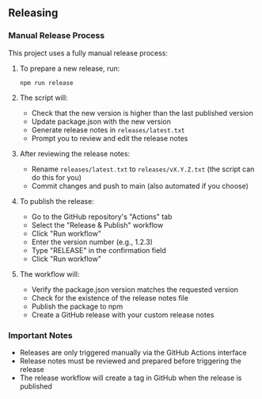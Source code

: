 ## Releasing

### Manual Release Process

This project uses a fully manual release process:

1. To prepare a new release, run:
   ```
   npm run release
   ```

2. The script will:
   - Check that the new version is higher than the last published version
   - Update package.json with the new version
   - Generate release notes in `releases/latest.txt`
   - Prompt you to review and edit the release notes

3. After reviewing the release notes:
   - Rename `releases/latest.txt` to `releases/vX.Y.Z.txt` (the script can do this for you)
   - Commit changes and push to main (also automated if you choose)

4. To publish the release:
   - Go to the GitHub repository's "Actions" tab
   - Select the "Release & Publish" workflow
   - Click "Run workflow"
   - Enter the version number (e.g., 1.2.3)
   - Type "RELEASE" in the confirmation field
   - Click "Run workflow"

5. The workflow will:
   - Verify the package.json version matches the requested version
   - Check for the existence of the release notes file
   - Publish the package to npm
   - Create a GitHub release with your custom release notes

### Important Notes

- Releases are only triggered manually via the GitHub Actions interface
- Release notes must be reviewed and prepared before triggering the release
- The release workflow will create a tag in GitHub when the release is published